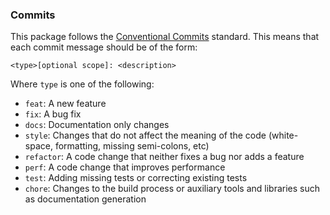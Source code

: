 ### Commits
This package follows the [Conventional Commits](https://www.conventionalcommits.org/en/v1.0.0/) standard. This means that each commit message should be of the form:
```
<type>[optional scope]: <description>
```
Where `type` is one of the following:
- `feat`: A new feature
- `fix`: A bug fix
- `docs`: Documentation only changes
- `style`: Changes that do not affect the meaning of the code (white-space, formatting, missing semi-colons, etc)
- `refactor`: A code change that neither fixes a bug nor adds a feature
- `perf`: A code change that improves performance
- `test`: Adding missing tests or correcting existing tests
- `chore`: Changes to the build process or auxiliary tools and libraries such as documentation generation